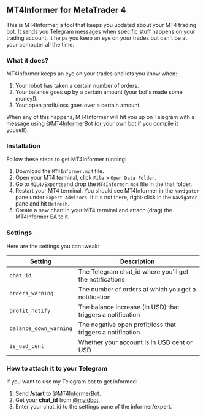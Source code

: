 ## MT4Informer for MetaTrader 4

This is MT4Informer, a tool that keeps you updated about your MT4 trading bot. It sends you Telegram messages when specific stuff happens on your trading account. It helps you keep an eye on your trades but can't be at your computer all the time.

### What it does?

MT4Informer keeps an eye on your trades and lets you know when:

1. Your robot has taken a certain number of orders.
2. Your balance goes up by a certain amount (your bot's made some money!).
3. Your open profit/loss goes over a certain amount.

When any of this happens, MT4Informer will hit you up on Telegram with a message using [@MT4InformerBot](https://t.me/MT4InformerBot) (or your own bot if you compile it youself).


### Installation

Follow these steps to get MT4Informer running:

1. Download the `MT4Informer.mq4` file.
2. Open your MT4 terminal, click `File` > `Open Data Folder`.
3. Go to `MQL4/Experts`and drop the `MT4Informer.mq4` file in the that folder.
5. Restart your MT4 terminal. You should see MT4Informer in the `Navigator` pane under `Expert Advisors`. If it's not there, right-click in the `Navigator` pane and hit `Refresh`.
6. Create a new chart in your MT4 terminal and attach (drag) the MT4Informer EA to it. 


### Settings

Here are the settings you can tweak:

| Setting                | Description                                                |
| ---------------------- | ---------------------------------------------------------- |
| `chat_id`              | The Telegram chat_id where you'll get the notifications    |
| `orders_warning`       | The number of orders at which you get a notification       |
| `profit_notify`        | The balance increase (in USD) that triggers a notification |
| `balance_down_warning` | The negative open profit/loss that triggers a notification |
| `is_usd_cent`          | Whether your account is in USD cent or USD                 |


### How to attach it to your Telegram

If you want to use my Telegram bot to get informed:

1. Send **/start** to [@MT4InformerBot](https://t.me/MT4InformerBot).
2. Get your **chat_id** from  [@myidbot](https://t.me/myidbot).
3. Enter your chat_id to the settings pane of the informer/expert.
